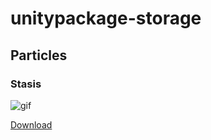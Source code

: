 # unitypackage-storage

## Particles

### Stasis
![gif](https://github.com/yamara-mh/unitypackage-storage/assets/39893033/23ab4ddd-2bb9-4d3f-906f-709fd667d083)

[Download](https://github.com/yamara-mh/unitypackage-storage/raw/main/Packages/Particles/StasisParticle.unitypackage)
